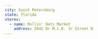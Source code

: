 ```yaml
---
city: Saint Petersburg
state: florida
stores:
  - name: Rollin' Oats Market
    address: 2842 Dr M.L.K. Jr Street N
---
```


